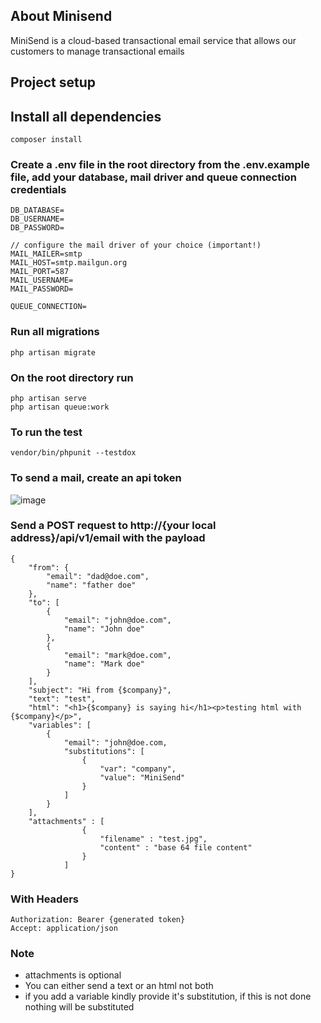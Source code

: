 ## About Minisend

MiniSend is a cloud-based transactional email service that allows our customers to manage transactional emails


## Project setup

## Install all dependencies
```
composer install
```
### Create a .env file in the root directory from the .env.example file, add your database, mail driver and queue connection credentials
```
DB_DATABASE=
DB_USERNAME=
DB_PASSWORD=

// configure the mail driver of your choice (important!)
MAIL_MAILER=smtp
MAIL_HOST=smtp.mailgun.org
MAIL_PORT=587
MAIL_USERNAME=
MAIL_PASSWORD=

QUEUE_CONNECTION=
```

### Run all migrations
```
php artisan migrate
```

### On the root directory run
```
php artisan serve
php artisan queue:work
```

### To run the test
```
vendor/bin/phpunit --testdox
```

### To send a mail, create an api token 

![image](https://user-images.githubusercontent.com/47527863/113569231-09039080-960a-11eb-9339-a4e668de3193.png)


### Send a POST request to http://{your local address}/api/v1/email with the payload

```
{
    "from": {
        "email": "dad@doe.com",
        "name": "father doe"
    },
    "to": [
        {
            "email": "john@doe.com",
            "name": "John doe"
        },
        {
            "email": "mark@doe.com",
            "name": "Mark doe"
        }
    ],
    "subject": "Hi from {$company}",
    "text": "test",
    "html": "<h1>{$company} is saying hi</h1><p>testing html with {$company}</p>",
    "variables": [
        {
            "email": "john@doe.com,
            "substitutions": [
                {
                    "var": "company",
                    "value": "MiniSend"
                }
            ]
        }
    ],
    "attachments" : [
                {
                    "filename" : "test.jpg",
                    "content" : "base 64 file content"
                }
            ]
}
```
### With Headers
```
Authorization: Bearer {generated token}
Accept: application/json
```

### Note

- attachments is optional
- You can either send a text or an html not both
- if you add a variable kindly provide it's substitution, if this is not done nothing will be substituted
